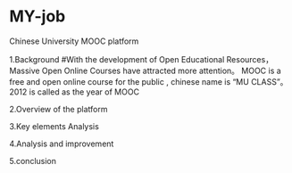 # MY-job
Chinese University MOOC platform

1.Background
#With the development of Open Educational Resources，Massive Open Online Courses have attracted more attention。 MOOC is a free and open online course for the public , chinese name is “MU CLASS”。2012 is called as the year of MOOC


2.Overview of the platform

3.Key elements Analysis

4.Analysis and improvement

5.conclusion 
